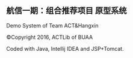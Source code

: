 ## 航信一期：组合推荐项目 原型系统

Demo System of Team ACT&amp;Hangxin

©Copyright 2016, ACTLib of BUAA

Coded with Java, Intellij IDEA and JSP+Tomcat.
